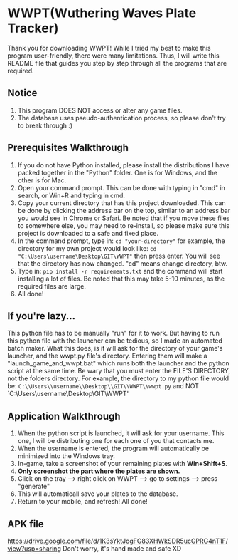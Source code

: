 # WWPT(Wuthering Waves Plate Tracker)
Thank you for downloading WWPT! 
While I tried my best to make this program user-friendly, there were many limitations. Thus, I will write this README file that guides you step by step through all the programs that are required.

## Notice
1. This program DOES NOT access or alter any game files.
2. The database uses pseudo-authentication process, so please don't try to break through :)

## Prerequisites Walkthrough
1. If you do not have Python installed, please install the distributions I have packed together in the "Python" folder. One is for Windows, and the other is for Mac.
2. Open your command prompt. This can be done with typing in "cmd" in search, or Win+R and typing in cmd.
3. Copy your current directory that has this project downloaded. This can be done by clicking the address bar on the top, similar to an address bar you would see in Chrome or Safari. Be noted that if you move these files to somewhere else, you may need to re-install, so please make sure this project is downloaded to a safe and fixed place.
4. In the command prompt, type in:
`cd "your-directory"`
for example, the directory for my own project would look like:
`cd "C:\Users\username\Desktop\GIT\WWPT"`
then press enter. You will see that the directory has now changed. "cd" means change directory, btw.
5. Type in:
`pip install -r requirements.txt`
and the command will start installing a lot of files. Be noted that this may take 5-10 minutes, as the required files are large.
6. All done!

## If you're lazy...
This python file has to be manually "run" for it to work. But having to run this python file with the launcher can be tedious, so I made an automated batch maker. What this does, is it will ask for the directory of your game's launcher, and the wwpt.py file's directory. Entering them will make a "launch_game_and_wwpt.bat" which runs both the launcher and the python script at the same time.
Be wary that you must enter the FILE'S DIRECTORY, not the folders directory. For example, the directory to my python file would be:
`C:\\Users\\username\\Desktop\\GIT\\WWPT\\wwpt.py`
and NOT
`C:\\Users\\username\\Desktop\\GIT\\WWPT'

## Application Walkthrough
1. When the python script is launched, it will ask for your username. This one, I will be distributing one for each one of you that contacts me.
2. When the username is entered, the program will automatically be minimized into the Windows tray.
3. In-game, take a screenshot of your remaining plates with **Win+Shift+S**.
4. **Only screenshot the part where the plates are shown.**
5. Click on the tray --> right click on WWPT --> go to settings --> press "generate"
6. This will automaticall save your plates to the database.
7. Return to your mobile, and refresh! All done!

## APK file
https://drive.google.com/file/d/1K3sYktJogFG83XHWkSDR5ucGPRG4nT1F/view?usp=sharing
Don't worry, it's hand made and safe XD
